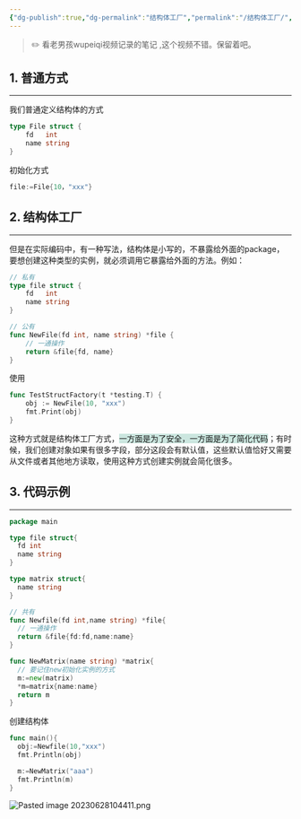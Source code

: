 ```yaml
---
{"dg-publish":true,"dg-permalink":"结构体工厂","permalink":"/结构体工厂/","noteIcon":"","created":"","updated":""}
---
```



>✏️ 看老男孩wupeiqi视频记录的笔记 ,这个视频不错。保留着吧。

## 1. 普通方式
---
我们普通定义结构体的方式
```go
type File struct {
	fd   int
	name string
}
```

初始化方式
```go
file:=File{10，"xxx"}
```

## 2. 结构体工厂
---
但是在实际编码中，有一种写法，结构体是小写的，不暴露给外面的package，要想创建这种类型的实例，就必须调用它暴露给外面的方法。例如：

```go
// 私有
type file struct {
	fd   int
	name string
}

// 公有
func NewFile(fd int, name string) *file {
	// 一通操作
	return &file{fd, name}
}
```

使用
```go
func TestStructFactory(t *testing.T) {
	obj := NewFile(10, "xxx")
	fmt.Print(obj)
}
```

这种方式就是结构体工厂方式，<span style="background:rgba(3, 135, 102, 0.2)">一方面是为了安全，一方面是为了简化代码</span>；有时候，我们创建对象如果有很多字段，部分这段会有默认值，这些默认值恰好又需要从文件或者其他地方读取，使用这种方式创建实例就会简化很多。

## 3. 代码示例
---
```go
package main

type file struct{
  fd int
  name string
}

type matrix struct{
  name string
}

// 共有
func Newfile(fd int,name string) *file{
  // 一通操作
  return &file{fd:fd,name:name}  
}

func NewMatrix(name string) *matrix{
  // 要记住new初始化实例的方式
  m:=new(matrix)
  *m=matrix{name:name}
  return m
}

```

创建结构体
```go
func main(){
  obj:=Newfile(10,"xxx")
  fmt.Println(obj)

  m:=NewMatrix("aaa")
  fmt.Println(m)
}
```
![Pasted image 20230628104411.png](/img/user/Z.image/Go/Pasted%20image%2020230628104411.png)